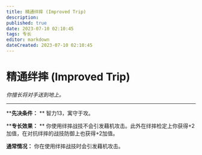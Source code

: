 ```yaml
---
title: 精通绊摔 (Improved Trip)
description: 
published: true
date: 2023-07-10 02:10:45
tags: 专长
editor: markdown
dateCreated: 2023-07-10 02:10:45
---
```


# 精通绊摔 (Improved Trip)

_你擅长将对手送到地上。_

* * *

****先决条件：** ** 智力13，寓守于攻。

****专长效果：** ** 你使用绊摔战技不会引发藉机攻击。此外在绊摔检定上你获得+2加值，在对抗绊摔的战技防御上也获得+2加值。

**通常情况：** 你在使用绊摔战技时会引发藉机攻击。

